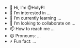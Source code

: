 - 👋 Hi, I’m @HolyPl
- 👀 I’m interested in ...
- 🌱 I’m currently learning ...
- 💞️ I’m looking to collaborate on ...
- 📫 How to reach me ...
- 😄 Pronouns: ...
- ⚡ Fun fact: ...

<!---
HolyPl/HolyPl is a ✨ special ✨ repository because its `README.md` (this file) appears on your GitHub profile.
You can click the Preview link to take a look at your changes.
--->
